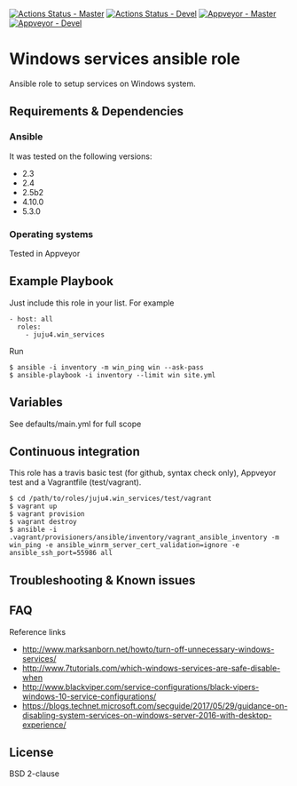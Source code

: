 [![Actions Status - Master](https://github.com/juju4/ansible-win-services/workflows/lint/badge.svg)](https://github.com/juju4/ansible-win-services/actions?query=branch%3Amaster)
[![Actions Status - Devel](https://github.com/juju4/ansible-win-services/workflows/lint/badge.svg?branch=devel)](https://github.com/juju4/ansible-win-services/actions?query=branch%3Adevel)
[![Appveyor - Master](https://ci.appveyor.com/api/projects/status/q5xmo6e1ijns8t05/branch/master?svg=true)](https://ci.appveyor.com/project/juju4/ansible-win-services/branch/master)
[![Appveyor - Devel](https://ci.appveyor.com/api/projects/status/q5xmo6e1ijns8t05/branch/devel?svg=true)](https://ci.appveyor.com/project/juju4/ansible-win-services/branch/devel)

# Windows services ansible role

Ansible role to setup services on Windows system.

## Requirements & Dependencies

### Ansible
It was tested on the following versions:
 * 2.3
 * 2.4
 * 2.5b2
 * 4.10.0
 * 5.3.0

### Operating systems

Tested in Appveyor

## Example Playbook

Just include this role in your list.
For example

```
- host: all
  roles:
    - juju4.win_services
```

Run
```
$ ansible -i inventory -m win_ping win --ask-pass
$ ansible-playbook -i inventory --limit win site.yml
```

## Variables

See defaults/main.yml for full scope

## Continuous integration

This role has a travis basic test (for github, syntax check only), Appveyor test and a Vagrantfile (test/vagrant).

```
$ cd /path/to/roles/juju4.win_services/test/vagrant
$ vagrant up
$ vagrant provision
$ vagrant destroy
$ ansible -i .vagrant/provisioners/ansible/inventory/vagrant_ansible_inventory -m win_ping -e ansible_winrm_server_cert_validation=ignore -e ansible_ssh_port=55986 all
```

## Troubleshooting & Known issues

## FAQ

Reference links
* http://www.marksanborn.net/howto/turn-off-unnecessary-windows-services/
* http://www.7tutorials.com/which-windows-services-are-safe-disable-when
* http://www.blackviper.com/service-configurations/black-vipers-windows-10-service-configurations/
* https://blogs.technet.microsoft.com/secguide/2017/05/29/guidance-on-disabling-system-services-on-windows-server-2016-with-desktop-experience/

## License

BSD 2-clause
